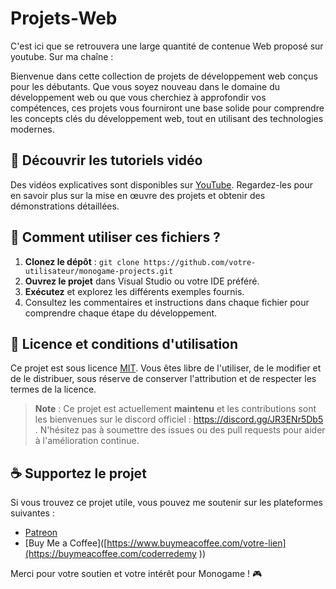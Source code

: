 # Projets-Web
C'est ici que se retrouvera une large quantité de contenue Web proposé sur youtube. Sur ma chaîne : 

Bienvenue dans cette collection de projets de développement web conçus pour les débutants. Que vous soyez nouveau dans le domaine du développement web ou que vous cherchiez à approfondir vos compétences, ces projets vous fourniront une base solide pour comprendre les concepts clés du développement web, tout en utilisant des technologies modernes.


## 🎥 Découvrir les tutoriels vidéo

Des vidéos explicatives sont disponibles sur [YouTube](https://www.youtube.com/playlist?list=PLwxzgoKfBuLEY3DN0Fl82NEQRASQmzjfX). Regardez-les pour en savoir plus sur la mise en œuvre des projets et obtenir des démonstrations détaillées.

## 🚀 Comment utiliser ces fichiers ?

1. **Clonez le dépôt** : `git clone https://github.com/votre-utilisateur/monogame-projects.git`
2. **Ouvrez le projet** dans Visual Studio ou votre IDE préféré.
3. **Exécutez** et explorez les différents exemples fournis.
4. Consultez les commentaires et instructions dans chaque fichier pour comprendre chaque étape du développement.

## 📜 Licence et conditions d'utilisation

Ce projet est sous licence [MIT](LICENSE). Vous êtes libre de l'utiliser, de le modifier et de le distribuer, sous réserve de conserver l'attribution et de respecter les termes de la licence.

> **Note** : Ce projet est actuellement **maintenu** et les contributions sont les bienvenues sur le discord officiel : https://discord.gg/JR3ENr5Db5 . N'hésitez pas à soumettre des issues ou des pull requests pour aider à l'amélioration continue.

## ☕️ Supportez le projet

Si vous trouvez ce projet utile, vous pouvez me soutenir sur les plateformes suivantes :

- [Patreon]([https://www.patreon.com/votre-lien](https://www.patreon.com/CodeRedempteur))
- [Buy Me a Coffee]([https://www.buymeacoffee.com/votre-lien](https://buymeacoffee.com/coderredemy
))

Merci pour votre soutien et votre intérêt pour Monogame ! 🎮
